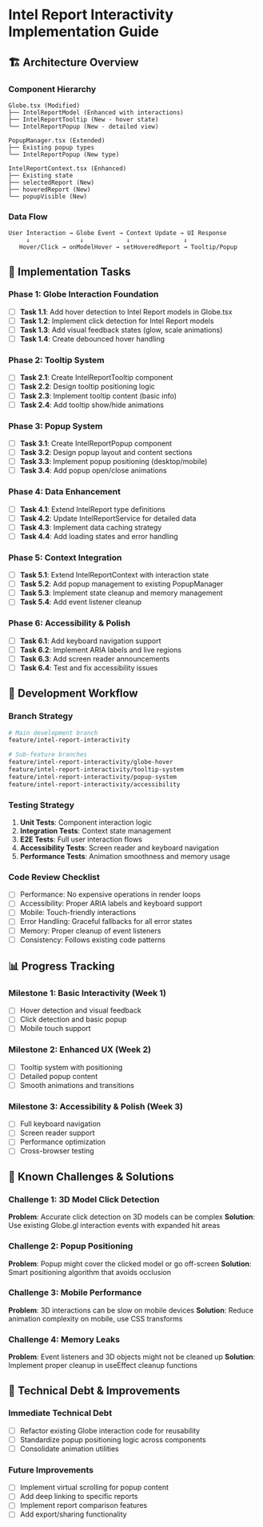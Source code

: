 # Intel Report Interactivity Implementation Guide

## 🏗️ Architecture Overview

### Component Hierarchy
```
Globe.tsx (Modified)
├── IntelReportModel (Enhanced with interactions)
├── IntelReportTooltip (New - hover state)
└── IntelReportPopup (New - detailed view)

PopupManager.tsx (Extended)
├── Existing popup types
└── IntelReportPopup (New type)

IntelReportContext.tsx (Enhanced)
├── Existing state
├── selectedReport (New)
├── hoveredReport (New)
└── popupVisible (New)
```

### Data Flow
```
User Interaction → Globe Event → Context Update → UI Response
     ↓              ↓            ↓               ↓
   Hover/Click → onModelHover → setHoveredReport → Tooltip/Popup
```

## 📝 Implementation Tasks

### Phase 1: Globe Interaction Foundation
- [ ] **Task 1.1**: Add hover detection to Intel Report models in Globe.tsx
- [ ] **Task 1.2**: Implement click detection for Intel Report models
- [ ] **Task 1.3**: Add visual feedback states (glow, scale animations)
- [ ] **Task 1.4**: Create debounced hover handling

### Phase 2: Tooltip System
- [ ] **Task 2.1**: Create IntelReportTooltip component
- [ ] **Task 2.2**: Design tooltip positioning logic
- [ ] **Task 2.3**: Implement tooltip content (basic info)
- [ ] **Task 2.4**: Add tooltip show/hide animations

### Phase 3: Popup System
- [ ] **Task 3.1**: Create IntelReportPopup component
- [ ] **Task 3.2**: Design popup layout and content sections
- [ ] **Task 3.3**: Implement popup positioning (desktop/mobile)
- [ ] **Task 3.4**: Add popup open/close animations

### Phase 4: Data Enhancement
- [ ] **Task 4.1**: Extend IntelReport type definitions
- [ ] **Task 4.2**: Update IntelReportService for detailed data
- [ ] **Task 4.3**: Implement data caching strategy
- [ ] **Task 4.4**: Add loading states and error handling

### Phase 5: Context Integration
- [ ] **Task 5.1**: Extend IntelReportContext with interaction state
- [ ] **Task 5.2**: Add popup management to existing PopupManager
- [ ] **Task 5.3**: Implement state cleanup and memory management
- [ ] **Task 5.4**: Add event listener cleanup

### Phase 6: Accessibility & Polish
- [ ] **Task 6.1**: Add keyboard navigation support
- [ ] **Task 6.2**: Implement ARIA labels and live regions
- [ ] **Task 6.3**: Add screen reader announcements
- [ ] **Task 6.4**: Test and fix accessibility issues

## 🔄 Development Workflow

### Branch Strategy
```bash
# Main development branch
feature/intel-report-interactivity

# Sub-feature branches
feature/intel-report-interactivity/globe-hover
feature/intel-report-interactivity/tooltip-system
feature/intel-report-interactivity/popup-system
feature/intel-report-interactivity/accessibility
```

### Testing Strategy
1. **Unit Tests**: Component interaction logic
2. **Integration Tests**: Context state management
3. **E2E Tests**: Full user interaction flows
4. **Accessibility Tests**: Screen reader and keyboard navigation
5. **Performance Tests**: Animation smoothness and memory usage

### Code Review Checklist
- [ ] Performance: No expensive operations in render loops
- [ ] Accessibility: Proper ARIA labels and keyboard support
- [ ] Mobile: Touch-friendly interactions
- [ ] Error Handling: Graceful fallbacks for all error states
- [ ] Memory: Proper cleanup of event listeners
- [ ] Consistency: Follows existing code patterns

## 📊 Progress Tracking

### Milestone 1: Basic Interactivity (Week 1)
- [ ] Hover detection and visual feedback
- [ ] Click detection and basic popup
- [ ] Mobile touch support

### Milestone 2: Enhanced UX (Week 2)
- [ ] Tooltip system with positioning
- [ ] Detailed popup content
- [ ] Smooth animations and transitions

### Milestone 3: Accessibility & Polish (Week 3)
- [ ] Full keyboard navigation
- [ ] Screen reader support
- [ ] Performance optimization
- [ ] Cross-browser testing

## 🐛 Known Challenges & Solutions

### Challenge 1: 3D Model Click Detection
**Problem**: Accurate click detection on 3D models can be complex
**Solution**: Use existing Globe.gl interaction events with expanded hit areas

### Challenge 2: Popup Positioning
**Problem**: Popup might cover the clicked model or go off-screen
**Solution**: Smart positioning algorithm that avoids occlusion

### Challenge 3: Mobile Performance
**Problem**: 3D interactions can be slow on mobile devices
**Solution**: Reduce animation complexity on mobile, use CSS transforms

### Challenge 4: Memory Leaks
**Problem**: Event listeners and 3D objects might not be cleaned up
**Solution**: Implement proper cleanup in useEffect cleanup functions

## 🔧 Technical Debt & Improvements

### Immediate Technical Debt
- [ ] Refactor existing Globe interaction code for reusability
- [ ] Standardize popup positioning logic across components
- [ ] Consolidate animation utilities

### Future Improvements
- [ ] Implement virtual scrolling for popup content
- [ ] Add deep linking to specific reports
- [ ] Implement report comparison features
- [ ] Add export/sharing functionality
